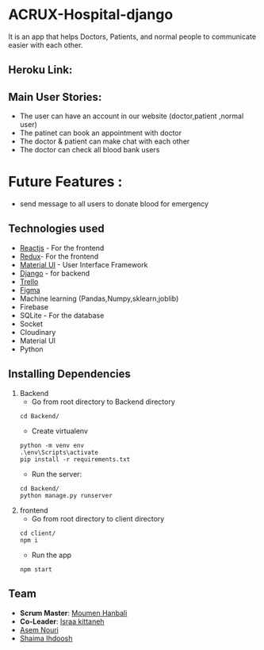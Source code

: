 
#  ACRUX-Hospital-django
 It is an app that helps Doctors, Patients, and normal people to communicate easier with each other.
## Heroku Link:
## Main User Stories:
 - The user can have an account in our website (doctor,patient ,normal user)
 - The patinet can book an appointment with doctor
 - The doctor & patient can make chat with each other 
 - The doctor can check all blood bank users
 
# Future Features :
 - send message to all users to donate blood for emergency


## Technologies used
- [Reactjs](https://reactjs.org/) - For the frontend
- [Redux](https://react-redux.js.org/)- For the frontend
- [Material UI](https://material-ui.com/) - User Interface Framework
- [Django](https://www.djangoproject.com/) - for backend
- [Trello](https://trello.com/b/FFojNT3J/thesis-project)
- [Figma](https://www.figma.com/file/8BDxJ5qw5olfUAPNUFYy7F/Acrux-hospital-Team-Library?node-id=312%3A2)
- Machine learning (Pandas,Numpy,sklearn,joblib)
- Firebase
- SQLite - For the database
- Socket
- Cloudinary
- Material UI
- Python


## Installing Dependencies
1. Backend
   - Go from root directory to Backend directory
    ```
    cd Backend/
    ```
   - Create virtualenv
   ```
   python -m venv env
   .\env\Scripts\activate
   pip install -r requirements.txt
   ```
   - Run the server:
    ```
    cd Backend/
    python manage.py runserver
    ```
2. frontend
   - Go from root directory to client directory
   ```
   cd client/
   npm i
   ```
   - Run the app
   ```
   npm start
   ```

## Team
- **Scrum Master**: [Moumen Hanbali](https://github.com/Moumenh)
- **Co-Leader**: [Israa kittaneh](https://github.com/israakittaneh)
- [Asem Nouri](https://github.com/asemnouri) 
- [Shaima Ihdoosh](https://github.com/shaima96) 
